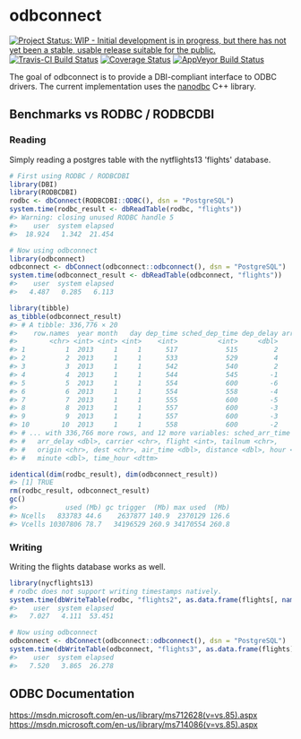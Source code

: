 
<!-- README.md is generated from README.Rmd. Please edit that file -->
odbconnect
==========

[![Project Status: WIP - Initial development is in progress, but there has not yet been a stable, usable release suitable for the public.](http://www.repostatus.org/badges/latest/wip.svg)](http://www.repostatus.org/#wip) [![Travis-CI Build Status](https://travis-ci.org/hadley/odbconnect.svg?branch=master)](https://travis-ci.org/hadley/odbconnect) [![Coverage Status](https://img.shields.io/codecov/c/github/hadley/odbconnect/master.svg)](https://codecov.io/github/hadley/odbconnect?branch=master) [![AppVeyor Build Status](https://ci.appveyor.com/api/projects/status/github/hadley/odbconnect?branch=master&svg=true)](https://ci.appveyor.com/project/hadley/odbconnect)

The goal of odbconnect is to provide a DBI-compliant interface to ODBC drivers. The current implementation uses the [nanodbc](http://nanodbc.lexicalunit.com/) C++ library.

Benchmarks vs RODBC / RODBCDBI
------------------------------

### Reading

Simply reading a postgres table with the nytflights13 'flights' database.

``` r
# First using RODBC / RODBCDBI
library(DBI)
library(RODBCDBI)
rodbc <- dbConnect(RODBCDBI::ODBC(), dsn = "PostgreSQL")
system.time(rodbc_result <- dbReadTable(rodbc, "flights"))
#> Warning: closing unused RODBC handle 5
#>    user  system elapsed 
#>  18.924   1.342  21.454

# Now using odbconnect
library(odbconnect)
odbconnect <- dbConnect(odbconnect::odbconnect(), dsn = "PostgreSQL")
system.time(odbconnect_result <- dbReadTable(odbconnect, "flights"))
#>    user  system elapsed 
#>   4.487   0.285   6.113

library(tibble)
as_tibble(odbconnect_result)
#> # A tibble: 336,776 × 20
#>    row.names  year month   day dep_time sched_dep_time dep_delay arr_time
#>        <chr> <int> <int> <int>    <int>          <int>     <dbl>    <int>
#> 1          1  2013     1     1      517            515         2      830
#> 2          2  2013     1     1      533            529         4      850
#> 3          3  2013     1     1      542            540         2      923
#> 4          4  2013     1     1      544            545        -1     1004
#> 5          5  2013     1     1      554            600        -6      812
#> 6          6  2013     1     1      554            558        -4      740
#> 7          7  2013     1     1      555            600        -5      913
#> 8          8  2013     1     1      557            600        -3      709
#> 9          9  2013     1     1      557            600        -3      838
#> 10        10  2013     1     1      558            600        -2      753
#> # ... with 336,766 more rows, and 12 more variables: sched_arr_time <int>,
#> #   arr_delay <dbl>, carrier <chr>, flight <int>, tailnum <chr>,
#> #   origin <chr>, dest <chr>, air_time <dbl>, distance <dbl>, hour <dbl>,
#> #   minute <dbl>, time_hour <dttm>

identical(dim(rodbc_result), dim(odbconnect_result))
#> [1] TRUE
rm(rodbc_result, odbconnect_result)
gc()
#>            used (Mb) gc trigger  (Mb) max used  (Mb)
#> Ncells   833783 44.6    2637877 140.9  2370129 126.6
#> Vcells 10307806 78.7   34196529 260.9 34170554 260.8
```

### Writing

Writing the flights database works as well.

``` r
library(nycflights13)
# rodbc does not support writing timestamps natively.
system.time(dbWriteTable(rodbc, "flights2", as.data.frame(flights[, names(flights) != "time_hour"])))
#>    user  system elapsed 
#>   7.027   4.111  53.451

# Now using odbconnect
odbconnect <- dbConnect(odbconnect::odbconnect(), dsn = "PostgreSQL")
system.time(dbWriteTable(odbconnect, "flights3", as.data.frame(flights)))
#>    user  system elapsed 
#>   7.520   3.865  26.278
```

ODBC Documentation
------------------

<https://msdn.microsoft.com/en-us/library/ms712628(v=vs.85).aspx> <https://msdn.microsoft.com/en-us/library/ms714086(v=vs.85).aspx>
